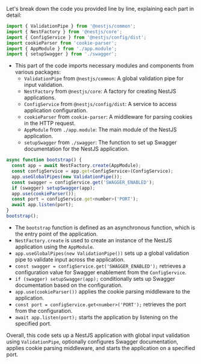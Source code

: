 Let's break down the code you provided line by line, explaining each part in detail:

```javascript
import { ValidationPipe } from '@nestjs/common';
import { NestFactory } from '@nestjs/core';
import { ConfigService } from '@nestjs/config/dist';
import cookieParser from 'cookie-parser';
import { AppModule } from './app.module';
import { setupSwagger } from './swagger';
```

- This part of the code imports necessary modules and components from various packages:
  - `ValidationPipe` from `@nestjs/common`: A global validation pipe for input validation.
  - `NestFactory` from `@nestjs/core`: A factory for creating NestJS applications.
  - `ConfigService` from `@nestjs/config/dist`: A service to access application configuration.
  - `cookieParser` from `cookie-parser`: A middleware for parsing cookies in the HTTP request.
  - `AppModule` from `./app.module`: The main module of the NestJS application.
  - `setupSwagger` from `./swagger`: The function to set up Swagger documentation for the NestJS application.

```javascript
async function bootstrap() {
  const app = await NestFactory.create(AppModule);
  const configService = app.get<ConfigService>(ConfigService);
  app.useGlobalPipes(new ValidationPipe());
  const swagger = configService.get('SWAGGER_ENABLED');
  if (swagger) setupSwagger(app);
  app.use(cookieParser());
  const port = configService.get<number>('PORT');
  await app.listen(port);
}
bootstrap();
```

- The `bootstrap` function is defined as an asynchronous function, which is the entry point of the application.
- `NestFactory.create` is used to create an instance of the NestJS application using the `AppModule`.
- `app.useGlobalPipes(new ValidationPipe())` sets up a global validation pipe to validate input across the application.
- `const swagger = configService.get('SWAGGER_ENABLED');` retrieves a configuration value for Swagger enablement from the `ConfigService`.
- `if (swagger) setupSwagger(app);` conditionally sets up Swagger documentation based on the configuration.
- `app.use(cookieParser())` applies the cookie parsing middleware to the application.
- `const port = configService.get<number>('PORT');` retrieves the port from the configuration.
- `await app.listen(port);` starts the application by listening on the specified port.

Overall, this code sets up a NestJS application with global input validation using `ValidationPipe`, optionally configures Swagger documentation, applies cookie parsing middleware, and starts the application on a specified port.
